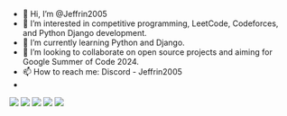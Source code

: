 - 👋 Hi, I’m @Jeffrin2005
- 👀 I’m interested in competitive programming, LeetCode, Codeforces, and Python Django development.
- 🌱 I’m currently learning Python and Django.
- 💞️ I’m looking to collaborate on open source projects and aiming for Google Summer of Code 2024.
- 📫 How to reach me: Discord - Jeffrin2005
- 
[![](https://raw.githubusercontent.com/Jeffrin2005/TESTT/master/profile-summary-card-output/vision_friendly_dark/0-profile-details.svg)](https://github.com/vn7n24fzkq/github-profile-summary-cards)
[![](https://raw.githubusercontent.com/Jeffrin2005/TESTT/master/profile-summary-card-output/vision_friendly_dark/1-repos-per-language.svg)](https://github.com/vn7n24fzkq/github-profile-summary-cards) [![](https://raw.githubusercontent.com/Jeffrin2005/TESTT/master/profile-summary-card-output/vision_friendly_dark/2-most-commit-language.svg)](https://github.com/vn7n24fzkq/github-profile-summary-cards)
[![](https://raw.githubusercontent.com/Jeffrin2005/TESTT/master/profile-summary-card-output/vision_friendly_dark/3-stats.svg)](https://github.com/vn7n24fzkq/github-profile-summary-cards) [![](https://raw.githubusercontent.com/Jeffrin2005/TESTT/master/profile-summary-card-output/vision_friendly_dark/4-productive-time.svg)](https://github.com/vn7n24fzkq/github-profile-summary-cards)

